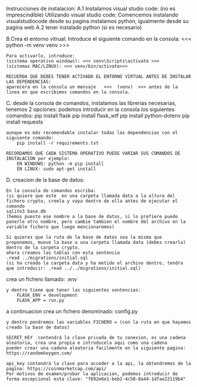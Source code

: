 Instrucciones de instalacion:
A.1 Instalamos visual studio code: (no es imprescindible)
    Utilizando visual studio code: 
    Comencemos instalando visualstudiocode desde su pagina
    instalamos python, igualmente desde su pagina web
A.2 tener instalado python (si es necesario)

B.Crea el entorno vitrual: 
    Introduce el siguiente comando en la consola: 
    <<< python -m venv venv >>>

    Para activarlo, introduce: 
    (sistema operativo windows): <<< venv\Scripts\activate >>>
    (sistemas MAC/LINUX): <<< venv/bin/activate>>>
    
    RECUERDA QUE DEBES TENER ACTIVADO EL ENTORNO VIRTUAL ANTES DE INSTALAR LAS DEPENDENCIAS:
    aparecera en la consola un mensaje   <<<  (venv)  >>> antes de la linea en que escribimos comandos en la consola.        

C. desde la consola de comandos, instalamos las librerias necesarias, tenemos 2 opciones: 
    podemos introducir en la consola los siguientes comandos:
    pip install flask
    pip install flask_wtf
    pip install python-dotenv
    pip install requests 

    
    aunque es más recomendable instalar todas las dependencias con el siguiente comando:
        pip install -r requirements.txt

    RECORDAMOS QUE CADA SISTEMA OPERATIVO PUEDE VARIAR SUS COMANDOS DE INSTALACION por ejemplo:
        EN WINDOWS: python -m pip install 
        EN LINUX: sudo apt-get install 

D. creacion de la base de datos:

    En la consola de comandos escriba:
    (si quiere que este  en una carpeta llamada data a la altura del fichero crypto, creela y vaya dentro de ella antes de ejecutar el comando
    sqlite3 base.db 
    (hemos puesto ese nombre a la base de datos, si lo prefiere puede ponerle otro nombre, pero cambie tambien el nombre del archivo en la variable fichero que luego mencionaremos)

    Si quieres que la ruta de la base de datos sea la misma que proponemos, mueve la base a una carpeta llamada data (debes crearla) dentro de la carpeta crypto.
    ahora creamos las tablas con esta sentencia
    .read ../migrations/initial.sql
    (si ha creado la carpeta data y ha metido el archivo dentro, tendra que introducir: .read ../../migrations/initial.sql)

crea un fichero llamado: .env

    y dentro tiene que tener las siguientes sentencias:  
        FLASK_ENV = development 
        FLASK_APP = run.py

a continuacion crea un fichero denominado: config.py

    y dentro pondremos las variables FICHERO = (con la ruta en que hayamos creado la base de datos) 

    SECRET_KEY  contendrá la clave privada de tu conexion, es una cadena aleatoria, crea una propia e introducela aqui como una cadena
    pueder crear una cadena aleatoria facilmente en la siguiente pagina: https://randomkeygen.com/

    api_key contendrá la clave para acceder a la api, la obtendremos de la pagina: https://coinmarketcap.com/api/
    Por motivos de examen/probar la aplicacion, podemos introducir de forma excepcional esta clave: "f892e6e1-beb2-4c50-8a44-1dfae22119b4"



